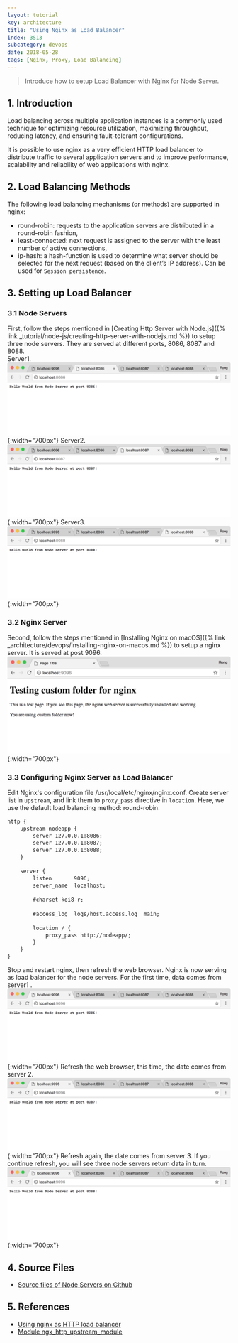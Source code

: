```yaml
---
layout: tutorial
key: architecture
title: "Using Nginx as Load Balancer"
index: 3513
subcategory: devops
date: 2018-05-28
tags: [Nginx, Proxy, Load Balancing]
---
```


> Introduce how to setup Load Balancer with Nginx for Node Server.

## 1. Introduction
Load balancing across multiple application instances is a commonly used technique for optimizing resource utilization, maximizing throughput, reducing latency, and ensuring fault-tolerant configurations.

It is possible to use nginx as a very efficient HTTP load balancer to distribute traffic to several application servers and to improve performance, scalability and reliability of web applications with nginx.

## 2. Load Balancing Methods
The following load balancing mechanisms (or methods) are supported in nginx:
* round-robin: requests to the application servers are distributed in a round-robin fashion,
* least-connected: next request is assigned to the server with the least number of active connections,
* ip-hash: a hash-function is used to determine what server should be selected for the next request (based on the client’s IP address). Can be used for `Session persistence`.

## 3. Setting up Load Balancer
### 3.1 Node Servers
First, follow the steps mentioned in [Creating Http Server with Node.js]({% link _tutorial/node-js/creating-http-server-with-nodejs.md %}) to setup three node servers. They are served at different ports, 8086, 8087 and 8088.  
Server1.
![image](/assets/images/devops/3513/nodeserver1.png){:width="700px"}
Server2.
![image](/assets/images/devops/3513/nodeserver2.png){:width="700px"}
Server3.
![image](/assets/images/devops/3513/nodeserver3.png){:width="700px"}
### 3.2 Nginx Server
Second, follow the steps mentioned in [Installing Nginx on macOS]({% link _architecture/devops/installing-nginx-on-macos.md %}) to setup a nginx server. It is served at post 9096.
![image](/assets/images/devops/3513/nginxserver.png){:width="700px"}  
### 3.3 Configuring Nginx Server as Load Balancer
Edit Nginx's configuration file /usr/local/etc/nginx/nginx.conf. Create server list in `upstream`, and link them to `proxy_pass` directive in `location`. Here, we use the default load balancing method: round-robin.
```raw
http {
    upstream nodeapp {
        server 127.0.0.1:8086;
        server 127.0.0.1:8087;
        server 127.0.0.1:8088;
    }

    server {
        listen       9096;
        server_name  localhost;

        #charset koi8-r;

        #access_log  logs/host.access.log  main;

        location / {
            proxy_pass http://nodeapp/;
        }
    }
}
```
Stop and restart nginx, then refresh the web browser. Nginx is now serving as load balancer for the node servers. For the first time, data comes from server1 .
![image](/assets/images/devops/3513/balancer1.png){:width="700px"}
Refresh the web browser, this time, the date comes from server 2.
![image](/assets/images/devops/3513/balancer2.png){:width="700px"}
Refresh again, the date comes from server 3. If you continue refresh, you will see three node servers return data in turn.
![image](/assets/images/devops/3513/balancer3.png){:width="700px"}

## 4. Source Files
* [Source files of Node Servers on Github](https://github.com/jojozhuang/Tutorials/tree/master/NginxLoadBalancer)

## 5. References
* [Using nginx as HTTP load balancer](http://nginx.org/en/docs/http/load_balancing.html)
* [Module ngx_http_upstream_module](http://nginx.org/en/docs/http/ngx_http_upstream_module.html)
